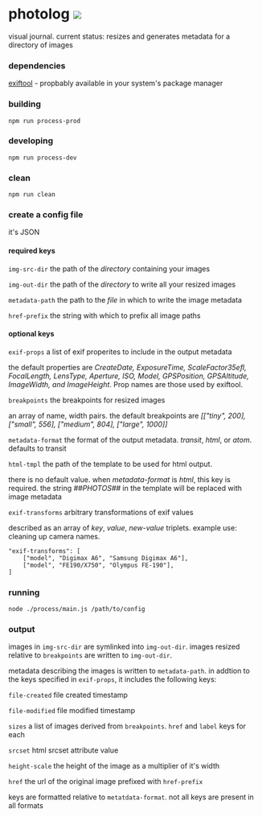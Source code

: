 # photolog ![](https://travis-ci.org/rburns/photolog.svg?branch=master)
visual journal. current status: resizes and generates metadata for a directory of images

### dependencies

[exiftool](http://www.sno.phy.queensu.ca/~phil/exiftool/) - propbably available in your system's package manager

### building

```npm run process-prod```

### developing

```npm run process-dev```

### clean

```npm run clean```

### create a config file

it's JSON

#### required keys

`img-src-dir` the path of the _directory_ containing your images

`img-out-dir` the path of the _directory_ to write all your resized images

`metadata-path` the path to the _file_ in which to write the image metadata

`href-prefix` the string with which to prefix all image paths

#### optional keys

`exif-props` a list of exif properites to include in the output metadata

the default properties are _CreateDate, ExposureTime, ScaleFactor35efl, FocalLength, LensType,
Aperture, ISO, Model, GPSPosition, GPSAltitude, ImageWidth, and ImageHeight_. Prop names are those
used by exiftool.

`breakpoints` the breakpoints for resized images

an array of name, width pairs. the default breakpoints are _[["tiny", 200], ["small", 556], ["medium", 804], ["large", 1000]]_

`metadata-format` the format of the output metadata. _transit_, _html_, or _atom_. defaults to transit

`html-tmpl` the path of the template to be used for html output.

there is no default value. when _metadata-format_ is _html_, this key is required. the string _##PHOTOS##_ in the template will be replaced with image metadata

`exif-transforms` arbitrary transformations of exif values

described as an array of _key_, _value_, _new-value_ triplets. example use: cleaning up camera
names.

```
"exif-transforms": [
    ["model", "Digimax A6", "Samsung Digimax A6"],
    ["model", "FE190/X750", "Olympus FE-190"],
]
```

### running

```
node ./process/main.js /path/to/config
```

### output

images in `img-src-dir` are symlinked into `img-out-dir`.  images resized relative to `breakpoints` are written to `img-out-dir`.

metadata describing the images is written to `metadata-path`. in addtion to the keys specified in
`exif-props`, it includes the following keys:

`file-created` file created timestamp

`file-modified` file modified timestamp

`sizes` a list of images derived from `breakpoints`.  `href` and `label` keys for each

`srcset` html srcset attribute value

`height-scale` the height of the image as a multiplier of it's width

`href` the url of the original image prefixed with `href-prefix`

keys are formatted relative to `metatdata-format`. not all keys are present in all formats
